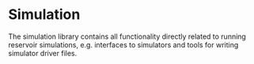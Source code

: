 # Simulation

The simulation library contains all functionality directly related to running reservoir simulations, e.g. interfaces to simulators and tools for writing simulator driver files.
